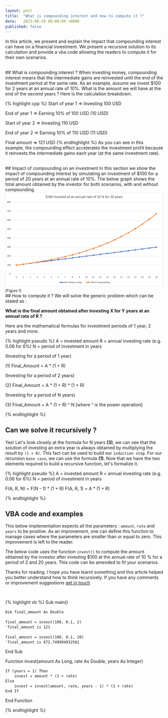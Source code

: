 ```yaml
---
layout: post
title:  "What is compounding interest and how to compute it ?"
date:   2023-08-29 00:00:00 +0000
published: false
---
```

In this article, we present and explain the impact that compounding interest can have on a financial investment. We present a recursive solution to its calculation and provide a vba code allowing the readers to compute it for their own scenarios.

<br/>
## What is compounding interest ?
When investing money, compounding interest means that the intermediate gains are reinvested until the end of the investment period at the same rate. As an example, assume we invest $100 for 2 years at an annual rate of 10%. What is the amount we will have at the end of the second years ? Here is the calculation breakdown.

{% highlight cpp %}
Start of year 1 =>  Investing 100 USD

End of year 1   =>  Earning 10% of 100 USD (10 USD)

Start of year 2 =>  Investing 110 USD

End of year 2   =>  Earning 10% of 110 USD (11 USD)

Final amount     =>  121 USD
{% endhighlight %}
As you can see in this example, the compounding effect accelerates the investment profit because it reinvests the intermediate gains each year (at the same investment rate).

<br/>
## Impact of compounding on an investment
In this section we show the impact of compounding interest by simulating an investment of $100 for a period of 20 years at an annual rate of 10%. The below graph shows the total amount obtained by the investor for both scenarios, with and without compounding.

<br/>
<img src="/assets/compounding/Figure1.png"/>
<small>[Figure 1]</small>

<br/>
## How to compute it ?
We will solve the generic problem which can be stated as : 

**What is the final amount obtained after investing X for Y years at an annual rate of R ?**

Here are the mathematical formulas for investment periods of 1 year, 2 years and more.

{% highlight pseudo %}
A = invested amount
R = annual investing rate (e.g. 0.06 for 6%)
N = period of investment in years

(Investing for a period of 1 year)

(1) Final_Amount = A * (1 + R)


(Investing for a period of 2 years)

(2) Final_Amount = A * (1 + R) * (1 + R)


(Investing for a period of N years)

(3) Final_Amount = A * (1 + R) ^ N [where ^ is the power operation]

{% endhighlight %}
<br/>
## Can we solve it recursively ?
Yes! Let's look closely at the formula for N years **(3)**, we can see that the solution of investing an extra year is always obtained by multiplying the result by `(1 + R)`. This fact can be used to build our `induction step`. For our recursion `base case`, we can use the formula **(1)**. Now that we have the two elements required to build a recursive function, let's formalize it.

{% highlight pseudo %}
A = invested amount
R = annual investing rate (e.g. 0.06 for 6%)
N = period of investment in years

F(A, R, N) = F(N - 1) * (1 + R)
F(A, R, 1) = A * (1 + R)

{% endhighlight %}
<br/>

## VBA code and examples
This below implementation expects all the parameters : `amount`, `rate` and `years` to be positive. As an improvement, one can define this function to manage cases where the parameters are smaller than or equal to zero. This improvement is left to the reader.

The below code uses the function `invest()` to compute the amount obtained by the investor after investing $100 at the annual rate of 10 % for a period of 2 and 20 years. This code can be amended to fit your scenarios.

Thanks for reading. I hope you have learnt something and this article helped you better understand how to think recursively. If you have any comments or improvement suggestions <a href="mailto:hello@assadnavi.ch">get in touch</a>

<br/>

{% highlight vb %}
Sub main()

    Dim final_amount As Double

    final_amount = invest(100, 0.1, 2)
    'final_amount is 121

    final_amount = invest(100, 0.1, 20)
    'final_amount is 672.749994932561

End Sub

Function invest(amount As Long, rate As Double, years As Integer)

    If (years = 1) Then
        invest = amount * (1 + rate)
    Else
        invest = invest(amount, rate, years - 1) * (1 + rate)
    End If

End Function

{% endhighlight %}
